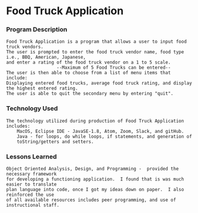 # Food Truck Application

### Program Description
	Food Truck Application is a program that allows a user to input food truck vendors.
	The user is prompted to enter the food truck vendor name, food type i.e., BBQ, American, Japanese,
	and enter a rating of the food truck vendor on a 1 to 5 scale.
	                   --Maximum of 5 Food Trucks can be entered--
	The user is then able to choose from a list of menu items that include:
	Displaying entered food trucks, average food truck rating, and display the highest entered rating.
	The user is able to quit the secondary menu by entering "quit".

### Technology Used
	The technology utilized during production of Food Truck Application includes:
		MacOS, Eclipse IDE - JavaSE-1.8, Atom, Zoom, Slack, and gitHub.
		Java - for loops, do while loops, if statements, and generation of 
		toString/getters and setters. 
### Lessons Learned
	Object Oriented Analysis, Design, and Programming -  provided the necessary framework
	for developing a functioning application.  I found that is was much easier to translate 
	plan language into code, once I got my ideas down on paper.  I also reinforced the use 
	of all available resources includes peer programming, and use of instructional staff.